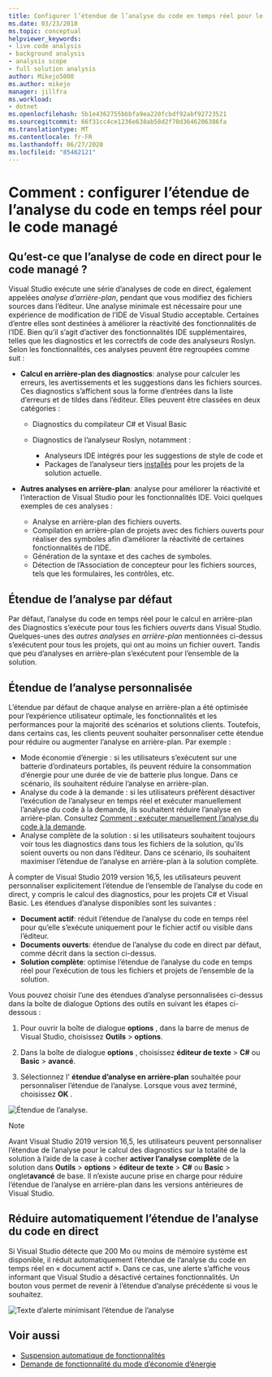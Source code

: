 ```yaml
---
title: Configurer l’étendue de l’analyse du code en temps réel pour le code managé
ms.date: 03/23/2018
ms.topic: conceptual
helpviewer_keywords:
- live code analysis
- background analysis
- analysis scope
- full solution analysis
author: Mikejo5000
ms.author: mikejo
manager: jillfra
ms.workload:
- dotnet
ms.openlocfilehash: 5b1e4362755bbbfa9ea220fcbdf92abf92723521
ms.sourcegitcommit: 66f31cc4ce1236e638ab58d2f70d3646206386fa
ms.translationtype: MT
ms.contentlocale: fr-FR
ms.lasthandoff: 06/27/2020
ms.locfileid: "85462121"
---
```

# <a name="how-to-configure-live-code-analysis-scope-for-managed-code"></a>Comment : configurer l’étendue de l’analyse du code en temps réel pour le code managé

## <a name="what-is-live-code-analysis-for-managed-code"></a>Qu’est-ce que l’analyse de code en direct pour le code managé ?
Visual Studio exécute une série d’analyses de code en direct, également appelées *analyse d’arrière-plan*, pendant que vous modifiez des fichiers sources dans l’éditeur. Une analyse minimale est nécessaire pour une expérience de modification de l’IDE de Visual Studio acceptable. Certaines d’entre elles sont destinées à améliorer la réactivité des fonctionnalités de l’IDE. Bien qu’il s’agit d’activer des fonctionnalités IDE supplémentaires, telles que les diagnostics et les correctifs de code des analyseurs Roslyn. Selon les fonctionnalités, ces analyses peuvent être regroupées comme suit :

- **Calcul en arrière-plan des diagnostics**: analyse pour calculer les erreurs, les avertissements et les suggestions dans les fichiers sources. Ces diagnostics s’affichent sous la forme d’entrées dans la liste d’erreurs et de tildes dans l’éditeur. Elles peuvent être classées en deux catégories :
    - Diagnostics du compilateur C# et Visual Basic
    - Diagnostics de l’analyseur Roslyn, notamment :

        - Analyseurs IDE intégrés pour les suggestions de style de code et
        - Packages de l’analyseur tiers [installés](./install-roslyn-analyzers.md) pour les projets de la solution actuelle.

- **Autres analyses en arrière-plan**: analyse pour améliorer la réactivité et l’interaction de Visual Studio pour les fonctionnalités IDE. Voici quelques exemples de ces analyses :
    - Analyse en arrière-plan des fichiers ouverts.
    - Compilation en arrière-plan de projets avec des fichiers ouverts pour réaliser des symboles afin d’améliorer la réactivité de certaines fonctionnalités de l’IDE.
    - Génération de la syntaxe et des caches de symboles.
    - Détection de l’Association de concepteur pour les fichiers sources, tels que les formulaires, les contrôles, etc.

## <a name="default-analysis-scope"></a>Étendue de l’analyse par défaut

Par défaut, l’analyse du code en temps réel pour le calcul en arrière-plan des Diagnostics s’exécute pour tous les fichiers _ouverts_ dans Visual Studio. Quelques-unes des _autres analyses en arrière-plan_ mentionnées ci-dessus s’exécutent pour tous les projets, qui ont au moins un fichier ouvert. Tandis que peu d’analyses en arrière-plan s’exécutent pour l’ensemble de la solution.

## <a name="custom-analysis-scope"></a>Étendue de l’analyse personnalisée

L’étendue par défaut de chaque analyse en arrière-plan a été optimisée pour l’expérience utilisateur optimale, les fonctionnalités et les performances pour la majorité des scénarios et solutions clients. Toutefois, dans certains cas, les clients peuvent souhaiter personnaliser cette étendue pour réduire ou augmenter l’analyse en arrière-plan. Par exemple :

- Mode économie d’énergie : si les utilisateurs s’exécutent sur une batterie d’ordinateurs portables, ils peuvent réduire la consommation d’énergie pour une durée de vie de batterie plus longue. Dans ce scénario, ils souhaitent réduire l’analyse en arrière-plan.
- Analyse du code à la demande : si les utilisateurs préfèrent désactiver l’exécution de l’analyseur en temps réel et exécuter manuellement l’analyse du code à la demande, ils souhaitent réduire l’analyse en arrière-plan. Consultez [Comment : exécuter manuellement l’analyse du code à la demande](./how-to-run-code-analysis-manually-for-managed-code.md).
- Analyse complète de la solution : si les utilisateurs souhaitent toujours voir tous les diagnostics dans tous les fichiers de la solution, qu’ils soient ouverts ou non dans l’éditeur. Dans ce scénario, ils souhaitent maximiser l’étendue de l’analyse en arrière-plan à la solution complète.

À compter de Visual Studio 2019 version 16,5, les utilisateurs peuvent personnaliser explicitement l’étendue de l’ensemble de l’analyse du code en direct, y compris le calcul des diagnostics, pour les projets C# et Visual Basic. Les étendues d’analyse disponibles sont les suivantes :

- **Document actif**: réduit l’étendue de l’analyse du code en temps réel pour qu’elle s’exécute uniquement pour le fichier actif ou visible dans l’éditeur.
- **Documents ouverts**: étendue de l’analyse du code en direct par défaut, comme décrit dans la section ci-dessus.
- **Solution complète**: optimise l’étendue de l’analyse du code en temps réel pour l’exécution de tous les fichiers et projets de l’ensemble de la solution.

Vous pouvez choisir l’une des étendues d’analyse personnalisées ci-dessus dans la boîte de dialogue Options des outils en suivant les étapes ci-dessous :

1. Pour ouvrir la boîte de dialogue **options** , dans la barre de menus de Visual Studio, choisissez **Outils**  >  **options**.

2. Dans la boîte de dialogue **options** , choisissez **éditeur de texte**  >  **C#** ou **Basic**  >  **avancé**.

3. Sélectionnez l' **étendue d’analyse en arrière-plan** souhaitée pour personnaliser l’étendue de l’analyse. Lorsque vous avez terminé, choisissez **OK** .

![Étendue de l’analyse.](./media/background-analysis-scope.png)

> [!NOTE]
> Avant Visual Studio 2019 version 16,5, les utilisateurs peuvent personnaliser l’étendue de l’analyse pour le calcul des diagnostics sur la totalité de la solution à l’aide de la case à cocher **activer l’analyse complète** de la solution dans **Outils**  >  **options**  >  **éditeur de texte**  >  **C#** ou **Basic**  >  onglet**avancé** de base. Il n’existe aucune prise en charge pour réduire l’étendue de l’analyse en arrière-plan dans les versions antérieures de Visual Studio.

## <a name="automatically-minimize-live-code-analysis-scope"></a>Réduire automatiquement l’étendue de l’analyse du code en direct

Si Visual Studio détecte que 200 Mo ou moins de mémoire système est disponible, il réduit automatiquement l’étendue de l’analyse du code en temps réel en « document actif ». Dans ce cas, une alerte s’affiche vous informant que Visual Studio a désactivé certaines fonctionnalités. Un bouton vous permet de revenir à l’étendue d’analyse précédente si vous le souhaitez.

![Texte d’alerte minimisant l’étendue de l’analyse](./media/fsa_alert.png)

## <a name="see-also"></a>Voir aussi

- [Suspension automatique de fonctionnalités](./automatic-feature-suspension.md)
- [Demande de fonctionnalité du mode d’économie d’énergie](https://github.com/dotnet/roslyn/issues/38429)
